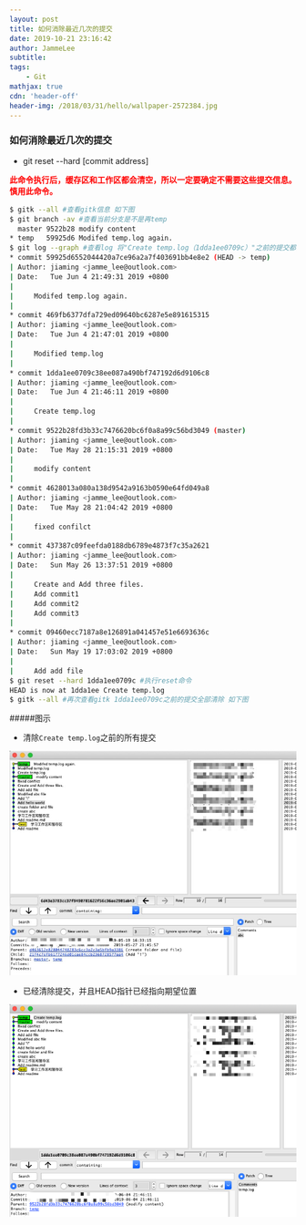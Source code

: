 ```yaml
---
layout: post
title: 如何消除最近几次的提交
date: 2019-10-21 23:16:42
author: JammeLee
subtitle: 
tags: 
	- Git
mathjax: true
cdn: 'header-off'
header-img: /2018/03/31/hello/wallpaper-2572384.jpg
---
```


### 如何消除最近几次的提交
- git reset --hard [commit address]

<b style="color:red"> 此命令执行后，缓存区和工作区都会清空，所以一定要确定不需要这些提交信息。慎用此命令。</b>
```bash
$ gitk --all #查看gitk信息 如下图 
$ git branch -av #查看当前分支是不是再temp
  master 9522b28 modify content
* temp   59925d6 Modifed temp.log again.
$ git log --graph #查看log 将"Create temp.log（1dda1ee0709c）"之前的提交都清除掉
* commit 59925d6552044420a7ce96a2a7f403691bb4e8e2 (HEAD -> temp)
| Author: jiaming <jamme_lee@outlook.com>
| Date:   Tue Jun 4 21:49:31 2019 +0800
| 
|     Modifed temp.log again.
| 
* commit 469fb6377dfa729ed09640bc6287e5e891615315
| Author: jiaming <jamme_lee@outlook.com>
| Date:   Tue Jun 4 21:47:01 2019 +0800
| 
|     Modified temp.log
| 
* commit 1dda1ee0709c38ee087a490bf747192d6d9106c8
| Author: jiaming <jamme_lee@outlook.com>
| Date:   Tue Jun 4 21:46:11 2019 +0800
| 
|     Create temp.log
| 
* commit 9522b28fd3b33c7476620bc6f0a8a99c56bd3049 (master)
| Author: jiaming <jamme_lee@outlook.com>
| Date:   Tue May 28 21:15:31 2019 +0800
| 
|     modify content
| 
* commit 4628013a080a138d9542a9163b0590e64fd049a8
| Author: jiaming <jamme_lee@outlook.com>
| Date:   Tue May 28 21:04:42 2019 +0800
| 
|     fixed confilct
| 
* commit 437387c09feefda0188db6789e4873f7c35a2621
| Author: jiaming <jamme_lee@outlook.com>
| Date:   Sun May 26 13:37:51 2019 +0800
| 
|     Create and Add three files.
|     Add commit1
|     Add commit2
|     Add commit3
| 
* commit 09460ecc7187a8e126891a041457e51e6693636c
| Author: jiaming <jamme_lee@outlook.com>
| Date:   Sun May 19 17:03:02 2019 +0800
| 
|     Add add file
$ git reset --hard 1dda1ee0709c #执行reset命令
HEAD is now at 1dda1ee Create temp.log
$ gitk --all #再次查看gitk 1dda1ee0709c之前的提交全部清除 如下图
```

#####图示
- 清除`Create temp.log`之前的所有提交

![img](7.如何消除最近几次的提交/20190604215124.png)
- 已经清除提交，并且HEAD指针已经指向期望位置

![img](7.如何消除最近几次的提交/20190604215515.png)

